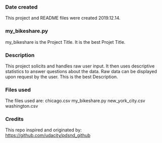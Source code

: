 ### Date created
This project and README files were created 2019.12.14.

### my_bikeshare.py
my_bikeshare is the Project Title. It is the best Projet Title.

### Description
This project solicits and handles raw user input. It then uses descriptive statistics to answer questions about the data. Raw data can be displayed upon request by the user. This is the best Description.

### Files used
The files used are:
  chicago.csv
  my_bikeshare.py
  new_york_city.csv
  washington.csv

### Credits
This repo inspired and originated by:
https://github.com/udacity/pdsnd_github
